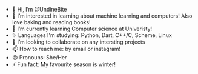 - 👋 Hi, I’m @UndineBite
- 👀 I’m interested in learning about machine learning and computers! Also love baking and reading books!
- 🌱 I’m currently learning Computer science at Univeristy!
- ✨ Languages I'm studying: Python, Dart, C++/C, Scheme, Linux
- 💞️ I’m looking to collaborate on any intersting projects
- 📫 How to reach me: by email or instagram!
- 😄 Pronouns: She/Her
- ⚡ Fun fact: My favourite season is winter!

<!---
UndineBite/UndineBite is a ✨ special ✨ repository because its `README.md` (this file) appears on your GitHub profile.
You can click the Preview link to take a look at your changes.
--->

